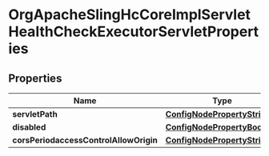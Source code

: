 
# OrgApacheSlingHcCoreImplServletHealthCheckExecutorServletProperties

## Properties
Name | Type | Description | Notes
------------ | ------------- | ------------- | -------------
**servletPath** | [**ConfigNodePropertyString**](ConfigNodePropertyString.md) |  |  [optional]
**disabled** | [**ConfigNodePropertyBoolean**](ConfigNodePropertyBoolean.md) |  |  [optional]
**corsPeriodaccessControlAllowOrigin** | [**ConfigNodePropertyString**](ConfigNodePropertyString.md) |  |  [optional]



